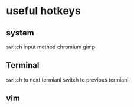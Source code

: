 # useful hotkeys

## system
<Super-space>	    switch input method
<ctrl-alt-c>	    chromium
<ctrl-alt-g>	    gimp

## Terminal
<ctrl-space>	    switch to next termianl
<ctrl-shift-space>  switch to previous termianl

## vim
